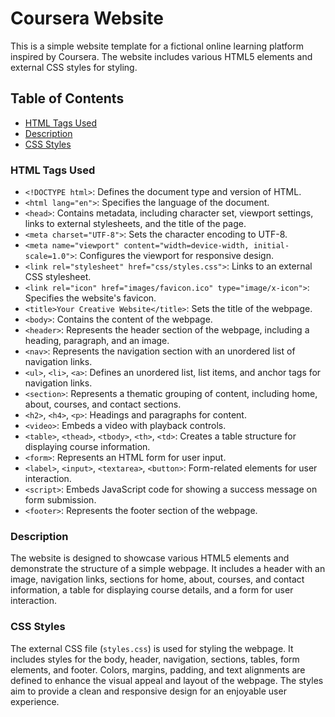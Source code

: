 # Coursera Website

This is a simple website template for a fictional online learning platform inspired by Coursera. The website includes various HTML5 elements and external CSS styles for styling.

## Table of Contents
- [HTML Tags Used](#html-tags-used)
- [Description](#description)
- [CSS Styles](#css-styles)

### HTML Tags Used
- `<!DOCTYPE html>`: Defines the document type and version of HTML.
- `<html lang="en">`: Specifies the language of the document.
- `<head>`: Contains metadata, including character set, viewport settings, links to external stylesheets, and the title of the page.
- `<meta charset="UTF-8">`: Sets the character encoding to UTF-8.
- `<meta name="viewport" content="width=device-width, initial-scale=1.0">`: Configures the viewport for responsive design.
- `<link rel="stylesheet" href="css/styles.css">`: Links to an external CSS stylesheet.
- `<link rel="icon" href="images/favicon.ico" type="image/x-icon">`: Specifies the website's favicon.
- `<title>Your Creative Website</title>`: Sets the title of the webpage.
- `<body>`: Contains the content of the webpage.
- `<header>`: Represents the header section of the webpage, including a heading, paragraph, and an image.
- `<nav>`: Represents the navigation section with an unordered list of navigation links.
- `<ul>`, `<li>`, `<a>`: Defines an unordered list, list items, and anchor tags for navigation links.
- `<section>`: Represents a thematic grouping of content, including home, about, courses, and contact sections.
- `<h2>`, `<h4>`, `<p>`: Headings and paragraphs for content.
- `<video>`: Embeds a video with playback controls.
- `<table>`, `<thead>`, `<tbody>`, `<th>`, `<td>`: Creates a table structure for displaying course information.
- `<form>`: Represents an HTML form for user input.
- `<label>`, `<input>`, `<textarea>`, `<button>`: Form-related elements for user interaction.
- `<script>`: Embeds JavaScript code for showing a success message on form submission.
- `<footer>`: Represents the footer section of the webpage.

### Description
The website is designed to showcase various HTML5 elements and demonstrate the structure of a simple webpage. It includes a header with an image, navigation links, sections for home, about, courses, and contact information, a table for displaying course details, and a form for user interaction.

### CSS Styles
The external CSS file (`styles.css`) is used for styling the webpage. It includes styles for the body, header, navigation, sections, tables, form elements, and footer. Colors, margins, padding, and text alignments are defined to enhance the visual appeal and layout of the webpage. The styles aim to provide a clean and responsive design for an enjoyable user experience.